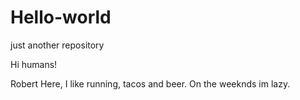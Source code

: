 # Hello-world
just another repository

Hi humans!

Robert Here, I like running, tacos and beer.
On the weeknds im lazy.
